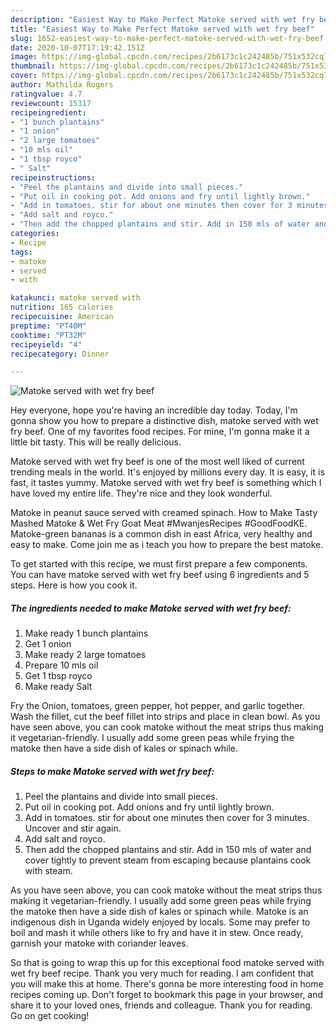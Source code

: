 ```yaml
---
description: "Easiest Way to Make Perfect Matoke served with wet fry beef"
title: "Easiest Way to Make Perfect Matoke served with wet fry beef"
slug: 1652-easiest-way-to-make-perfect-matoke-served-with-wet-fry-beef
date: 2020-10-07T17:19:42.151Z
image: https://img-global.cpcdn.com/recipes/2b6173c1c242485b/751x532cq70/matoke-served-with-wet-fry-beef-recipe-main-photo.jpg
thumbnail: https://img-global.cpcdn.com/recipes/2b6173c1c242485b/751x532cq70/matoke-served-with-wet-fry-beef-recipe-main-photo.jpg
cover: https://img-global.cpcdn.com/recipes/2b6173c1c242485b/751x532cq70/matoke-served-with-wet-fry-beef-recipe-main-photo.jpg
author: Mathilda Rogers
ratingvalue: 4.7
reviewcount: 15317
recipeingredient:
- "1 bunch plantains"
- "1 onion"
- "2 large tomatoes"
- "10 mls oil"
- "1 tbsp royco"
- " Salt"
recipeinstructions:
- "Peel the plantains and divide into small pieces."
- "Put oil in cooking pot. Add onions and fry until lightly brown."
- "Add in tomatoes. stir for about one minutes then cover for 3 minutes. Uncover and stir again."
- "Add salt and royco."
- "Then add the chopped plantains and stir. Add in 150 mls of water and cover tightly to prevent steam from escaping because plantains cook with steam."
categories:
- Recipe
tags:
- matoke
- served
- with

katakunci: matoke served with 
nutrition: 165 calories
recipecuisine: American
preptime: "PT40M"
cooktime: "PT32M"
recipeyield: "4"
recipecategory: Dinner

---
```



![Matoke served with wet fry beef](https://img-global.cpcdn.com/recipes/2b6173c1c242485b/751x532cq70/matoke-served-with-wet-fry-beef-recipe-main-photo.jpg)

Hey everyone, hope you're having an incredible day today. Today, I'm gonna show you how to prepare a distinctive dish, matoke served with wet fry beef. One of my favorites food recipes. For mine, I'm gonna make it a little bit tasty. This will be really delicious.

Matoke served with wet fry beef is one of the most well liked of current trending meals in the world. It's enjoyed by millions every day. It is easy, it is fast, it tastes yummy. Matoke served with wet fry beef is something which I have loved my entire life. They're nice and they look wonderful.

Matoke in peanut sauce served with creamed spinach. How to Make Tasty Mashed Matoke &amp; Wet Fry Goat Meat #MwanjesRecipes #GoodFoodKE. Matoke-green bananas is a common dish in east Africa, very healthy and easy to make. Come join me as i teach you how to prepare the best matoke.


To get started with this recipe, we must first prepare a few components. You can have matoke served with wet fry beef using 6 ingredients and 5 steps. Here is how you cook it.

<!--inarticleads1-->

##### The ingredients needed to make Matoke served with wet fry beef:

1. Make ready 1 bunch plantains
1. Get 1 onion
1. Make ready 2 large tomatoes
1. Prepare 10 mls oil
1. Get 1 tbsp royco
1. Make ready  Salt


Fry the Onion, tomatoes, green pepper, hot pepper, and garlic together. Wash the fillet, cut the beef fillet into strips and place in clean bowl. As you have seen above, you can cook matoke without the meat strips thus making it vegetarian-friendly. I usually add some green peas while frying the matoke then have a side dish of kales or spinach while. 

<!--inarticleads2-->

##### Steps to make Matoke served with wet fry beef:

1. Peel the plantains and divide into small pieces.
1. Put oil in cooking pot. Add onions and fry until lightly brown.
1. Add in tomatoes. stir for about one minutes then cover for 3 minutes. Uncover and stir again.
1. Add salt and royco.
1. Then add the chopped plantains and stir. Add in 150 mls of water and cover tightly to prevent steam from escaping because plantains cook with steam.


As you have seen above, you can cook matoke without the meat strips thus making it vegetarian-friendly. I usually add some green peas while frying the matoke then have a side dish of kales or spinach while. Matoke is an indigenous dish in Uganda widely enjoyed by locals. Some may prefer to boil and mash it while others like to fry and have it in stew. Once ready, garnish your matoke with coriander leaves. 

So that is going to wrap this up for this exceptional food matoke served with wet fry beef recipe. Thank you very much for reading. I am confident that you will make this at home. There's gonna be more interesting food in home recipes coming up. Don't forget to bookmark this page in your browser, and share it to your loved ones, friends and colleague. Thank you for reading. Go on get cooking!
